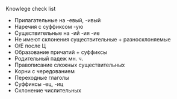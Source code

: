 Knowlege check list

- Прилагательные на -евый, -ивый
- Наречия с суффиксом -ую
- Существительные на -ий -ия -ие
- Не имеют склонения существительные + разносклоняемые
- О/Е после Ц
- Образование причатий + суффиксы
- Родительный падеж мн. ч.
- Правописание сложных существительных
- Корни с чередованием
- Переходные глаголы
- Суффиксы -ец, -иц
- Склонение числительных